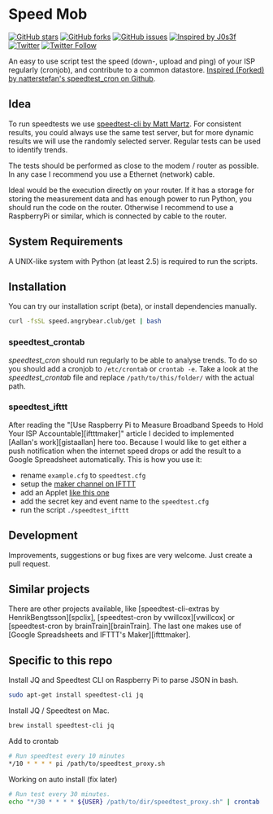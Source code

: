 # Speed Mob

[![GitHub stars](https://img.shields.io/github/stars/kyletaylored/speedmob.svg)](https://github.com/kyletaylored/speedmob/stargazers)
[![GitHub forks](https://img.shields.io/github/forks/kyletaylored/speedmob.svg)](https://github.com/kyletaylored/speedmob/network)
[![GitHub issues](https://img.shields.io/github/issues/kyletaylored/speedmob.svg)](https://github.com/kyletaylored/speedmob/issues)
[![Inspired by J0s3f](https://img.shields.io/badge/Inspired%20by-natterstefan-blue.svg)](https://github.com/natterstefan/speedtest-cron)
[![Twitter](https://img.shields.io/twitter/url/https/github.com/kyletaylored/speedmob.svg?style=social)](https://twitter.com/intent/tweet?text=https://github.com/kyletaylored/speedmob)
[![Twitter Follow](https://img.shields.io/twitter/follow/kyletaylored.svg?style=social&label=Follow)](https://twitter.com/kyletaylored)


An easy to use script test the speed (down-, upload and ping) of your ISP regularly (cronjob), and contribute to a common datastore. [Inspired (Forked) by natterstefan's speedtest_cron on Github][natterstefan].


## Idea

To run speedtests we use [speedtest-cli by Matt Martz][spcli]. For consistent results, you could always use the same test server, but for more dynamic results we will use the randomly selected server. Regular tests can be used to identify trends.

The tests should be performed as close to the modem / router as possible. In any case I recommend you use a Ethernet (network) cable.

Ideal would be the execution directly on your router. If it has a storage for storing the measurement data and has enough power to run Python, you should run the code on the router. Otherwise I recommend to use a RaspberryPi or similar, which is connected by cable to the router.


## System Requirements

A UNIX-like system with Python (at least 2.5) is required to run the scripts.

## Installation

You can try our installation script (beta), or install dependencies manually.

```bash
curl -fsSL speed.angrybear.club/get | bash
```

### speedtest_crontab

_speedtest_cron_ should run regularly to be able to analyse trends. To do so you should add a cronjob to `/etc/crontab` or ```crontab -e```. Take a look at the _speedtest_crontab_ file and replace ```/path/to/this/folder/``` with the actual path.

### speedtest_ifttt

After reading the "[Use Raspberry Pi to Measure Broadband Speeds to Hold Your ISP Accountable][iftttmaker]" article I decided to implemented [Aallan's work][gistaallan] here too. Because I would like to get either a push notification when the internet speed drops or add the result to a Google Spreadsheet automatically. This is how you use it:

- rename ```example.cfg``` to ```speedtest.cfg```
- setup the [maker channel on IFTTT][maker]
- add an Applet [like this one][ifapplet]
- add the secret key and event name to the `speedtest.cfg`
- run the script ```./speedtest_ifttt```

## Development

Improvements, suggestions or bug fixes are very welcome. Just create a pull request.


## Similar projects

There are other projects available, like [speedtest-cli-extras by HenrikBengtsson][spclix], [speedtest-cron by vwillcox][vwillcox] or [speedtest-cron by brainTrain][brainTrain]. The last one makes use of [Google Spreadsheets and IFTTT's Maker][iftttmaker].

 [natterstefan]: https://github.com/natterstefan/speedtest-cron
 [spcli]: https://github.com/sivel/speedtest-cli
 [ifapplet]: https://ifttt.com/applets/49618185d-log-speedtest-results-to-spreadsheet
 [maker]: https://ifttt.com/maker

 ## Specific to this repo
 Install JQ and Speedtest CLI on Raspberry Pi to parse JSON in bash.
 ```bash
 sudo apt-get install speedtest-cli jq
 ```

 Install JQ / Speedtest on Mac.
  ```bash
  brew install speedtest-cli jq
  ```

 Add to crontab
 ```bash
 # Run speedtest every 10 minutes
 */10 * * * * pi /path/to/speedtest_proxy.sh
 ```

 Working on auto install (fix later)
 ```bash
 # Run test every 30 minutes.
 echo "*/30 * * * * ${USER} /path/to/dir/speedtest_proxy.sh" | crontab
 ```
